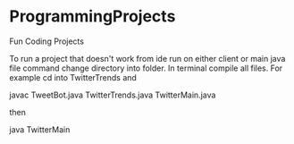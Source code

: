 # ProgrammingProjects
Fun Coding Projects

To run a project that doesn't work from ide run on either client or main java file command change directory into folder. In terminal compile all files. For example cd into TwitterTrends and 

javac TweetBot.java TwitterTrends.java TwitterMain.java

then

java TwitterMain
